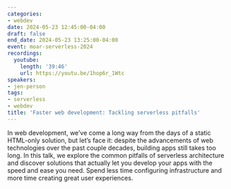 ```yaml
---
categories:
- webdev
date: 2024-05-23 12:45:00-04:00
draft: false
end_date: 2024-05-23 13:25:00-04:00
event: moar-serverless-2024
recordings:
  youtube:
    length: '39:46'
    url: https://youtu.be/1hop6r_1Wtc
speakers:
- jen-person
tags:
- serverless
- webdev
title: 'Faster web development: Tackling serverless pitfalls'
---
```



In web development, we’ve come a long way from the days of a static HTML-only solution, but let’s face it: despite the advancements of web technologies over the past couple decades, building apps still takes too long. In this talk, we explore the common pitfalls of serverless architecture and discover solutions that actually let you develop your apps with the speed and ease you need. Spend less time configuring infrastructure and more time creating great user experiences.